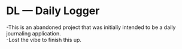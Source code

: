 # DL — Daily Logger
-This is an abandoned project that was initially intended to be a daily journaling application.<br/>
-Lost the vibe to finish this up.
